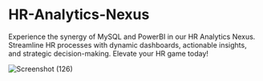 # HR-Analytics-Nexus
Experience the synergy of MySQL and PowerBI in our HR Analytics Nexus. Streamline HR processes with dynamic dashboards, actionable insights, and strategic decision-making. Elevate your HR game today!

![Screenshot (126)](https://github.com/Femvrich001/HR-Analytics-Nexus/assets/117773133/7c531f5d-21a7-4126-8db9-73449f7c6d4e)
